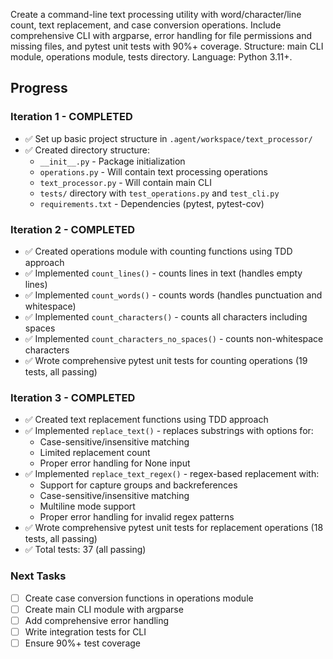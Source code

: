 Create a command-line text processing utility with word/character/line count, text replacement, and case conversion operations. Include comprehensive CLI with argparse, error handling for file permissions and missing files, and pytest unit tests with 90%+ coverage. Structure: main CLI module, operations module, tests directory. Language: Python 3.11+.

## Progress

### Iteration 1 - COMPLETED
- ✅ Set up basic project structure in `.agent/workspace/text_processor/`
- ✅ Created directory structure:
  - `__init__.py` - Package initialization
  - `operations.py` - Will contain text processing operations
  - `text_processor.py` - Will contain main CLI
  - `tests/` directory with `test_operations.py` and `test_cli.py`
  - `requirements.txt` - Dependencies (pytest, pytest-cov)

### Iteration 2 - COMPLETED
- ✅ Created operations module with counting functions using TDD approach
- ✅ Implemented `count_lines()` - counts lines in text (handles empty lines)
- ✅ Implemented `count_words()` - counts words (handles punctuation and whitespace)
- ✅ Implemented `count_characters()` - counts all characters including spaces
- ✅ Implemented `count_characters_no_spaces()` - counts non-whitespace characters
- ✅ Wrote comprehensive pytest unit tests for counting operations (19 tests, all passing)

### Iteration 3 - COMPLETED
- ✅ Created text replacement functions using TDD approach
- ✅ Implemented `replace_text()` - replaces substrings with options for:
  - Case-sensitive/insensitive matching
  - Limited replacement count
  - Proper error handling for None input
- ✅ Implemented `replace_text_regex()` - regex-based replacement with:
  - Support for capture groups and backreferences
  - Case-sensitive/insensitive matching
  - Multiline mode support
  - Proper error handling for invalid regex patterns
- ✅ Wrote comprehensive pytest unit tests for replacement operations (18 tests, all passing)
- ✅ Total tests: 37 (all passing)

### Next Tasks
- [ ] Create case conversion functions in operations module
- [ ] Create main CLI module with argparse
- [ ] Add comprehensive error handling
- [ ] Write integration tests for CLI
- [ ] Ensure 90%+ test coverage
